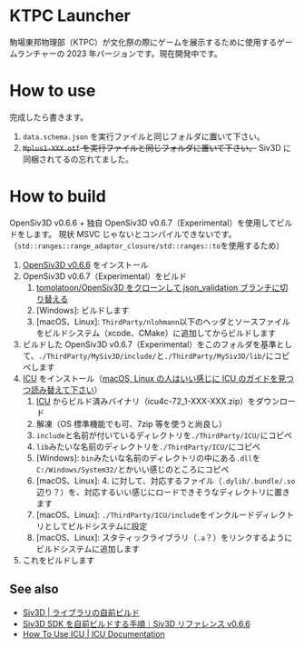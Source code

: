 # KTPC Launcher
駒場東邦物理部（KTPC）が文化祭の際にゲームを展示するために使用するゲームランチャーの 2023 年バージョンです。現在開発中です。

# How to use
完成したら書きます。

1. `data.schema.json` を実行ファイルと同じフォルダに置いて下さい。
2. ~~`Mplus1-XXX.otf` を実行ファイルと同じフォルダに置いて下さい。~~ Siv3D に同梱されてるの忘れてました。

# How to build
OpenSiv3D v0.6.6 + 独自 OpenSiv3D v0.6.7（Experimental）を使用してビルドをします。
現状 MSVC じゃないとコンパイルできないです。（`std::ranges::range_adaptor_closure/std::ranges::to`を使用するため）

1. [OpenSiv3D v0.6.6](https://siv3d.github.io/ja-jp/download/windows/) をインストール
2. OpenSiv3D v0.6.7（Experimental）をビルド
   1. [tomolatoon/OpenSiv3D をクローンして json_validation ブランチに切り替える](https://github.com/tomolatoon/OpenSiv3D/tree/json_validation) 
   2. \[Windows\]: ビルドします
   3. \[macOS、Linux\]: `ThirdParty/nlohmann`以下のヘッダとソースファイルをビルドシステム（xcode、CMake）に追加してからビルドします
3. ビルドした OpenSiv3D v0.6.7（Experimental）をこのフォルダを基準として、`./ThirdParty/MySiv3D/include/`と`./ThirdParty/MySiv3D/lib/`にコピペします
4. [ICU](https://github.com/unicode-org/icu/releases) をインストール（[macOS, Linux の人はいい感じに ICU のガイドを見つつ読み替えて下さい](https://unicode-org.github.io/icu/userguide/icu/howtouseicu.html)）
   1. [ICU](https://github.com/unicode-org/icu/releases) からビルド済みバイナリ（icu4c-72_1-XXX-XXX.zip）をダウンロード
   2. 解凍（OS 標準機能でも可、7zip 等を使うと尚良し）
   3. `include`と名前が付いているディレクトリを`./ThirdParty/ICU/`にコピペ
   5. `lib`みたいな名前のディレクトリを`./ThirdParty/ICU/`にコピペ
   6. \[Windows\]: `bin`みたいな名前のディレクトリの中にある`.dll`を`C:/Windows/System32/`とかいい感じのところにコピペ
   7. \[macOS、Linux\]: 4. に対して、対応するファイル（`.dylib/.bundle/.so`辺り？）を、対応するいい感じにロードできそうなディレクトリに置きます
   4. \[macOS、Linux\]: `./ThirdParty/ICU/include`をインクルードディレクトリとしてビルドシステムに設定
   8. \[macOS、Linux\]: スタティックライブラリ（`.a`？）をリンクするようにビルドシステムに追加します
5. これをビルドします

## See also
- [Siv3D | ライブラリの自前ビルド](https://zenn.dev/reputeless/articles/article-build-siv3d)
- [Siv3D SDK を自前ビルドする手順｜Siv3D リファレンス v0.6.6](https://zenn.dev/reputeless/books/siv3d-documentation/viewer/build)
- [How To Use ICU | ICU Documentation](https://unicode-org.github.io/icu/userguide/icu/howtouseicu.html)